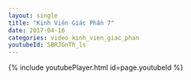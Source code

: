 ```yaml
---
layout: single
title: "Kinh Viên Giác Phần 7"
date: 2017-04-16
categories: video kinh_vien_giac_phan
youtubeId: SBRJGnTh_ls
---
```


{% include youtubePlayer.html id=page.youtubeId %}